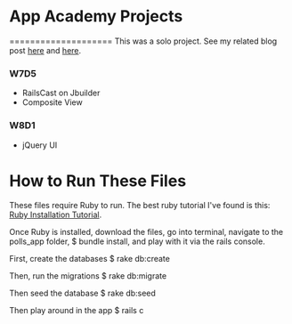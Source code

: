 # App Academy Projects
====================
This was a solo project. See my related blog post [here](http://blog.cssherry.com/post/109869087899/w7d5-trello-begin) and [here](http://blog.cssherry.com/post/109970001834/w8d1-finished-trello-and-reformatted-computer).

### W7D5
* RailsCast on Jbuilder
* Composite View

### W8D1
* jQuery UI

# How to Run These Files
These files require Ruby to run. The best ruby tutorial I've found is this: [Ruby Installation Tutorial](http://installrails.com/steps).

Once Ruby is installed, download the files, go into terminal, navigate to the polls_app folder, $ bundle install, and play with it via the rails console.

First, create the databases
$ rake db:create

Then, run the migrations
$ rake db:migrate

Then seed the database
$ rake db:seed

Then play around in the app
$ rails c
